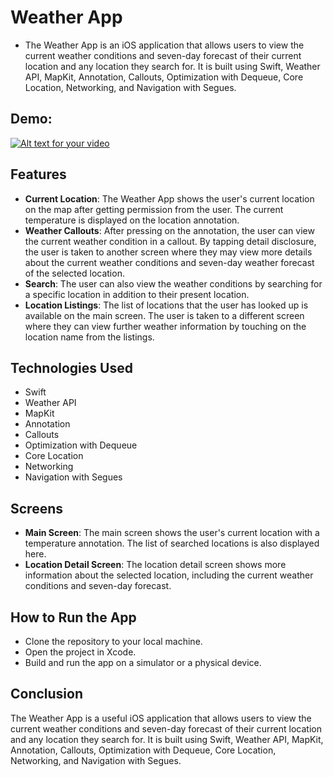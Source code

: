 # Weather App

* The Weather App is an iOS application that allows users to view the current weather conditions and seven-day forecast of their current location and any location they search for. It is built using Swift, Weather API, MapKit, Annotation, Callouts, Optimization with Dequeue, Core Location, Networking, and Navigation with Segues.

## Demo:

[![Alt text for your video](https://img.youtube.com/vi/-RfYlO3GEUk/0.jpg)](https://youtu.be/-RfYlO3GEUk)



## Features
* **Current Location**: The Weather App shows the user's current location on the map after getting permission from the user. The current temperature is displayed on the location annotation.
* **Weather Callouts**: After pressing on the annotation, the user can view the current weather condition in a callout. By tapping detail disclosure, the user is taken to another screen where they may view more details about the current weather conditions and seven-day weather forecast of the selected location.
* **Search**: The user can also view the weather conditions by searching for a specific location in addition to their present location.
* **Location Listings**: The list of locations that the user has looked up is available on the main screen. The user is taken to a different screen where they can view further weather information by touching on the location name from the listings.

## Technologies Used
* Swift
* Weather API
* MapKit
* Annotation
* Callouts
* Optimization with Dequeue
* Core Location
* Networking
* Navigation with Segues

## Screens

* **Main Screen**: The main screen shows the user's current location with a temperature annotation. The list of searched locations is also displayed here.
* **Location Detail Screen**: The location detail screen shows more information about the selected location, including the current weather conditions and seven-day forecast.

## How to Run the App
* Clone the repository to your local machine.
* Open the project in Xcode.
* Build and run the app on a simulator or a physical device.

## Conclusion
The Weather App is a useful iOS application that allows users to view the current weather conditions and seven-day forecast of their current location and any location they search for. It is built using Swift, Weather API, MapKit, Annotation, Callouts, Optimization with Dequeue, Core Location, Networking, and Navigation with Segues.
